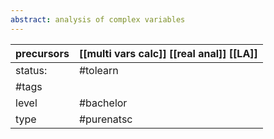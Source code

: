```yaml
---
abstract: analysis of complex variables
---
```

| precursors | [[multi vars calc]] [[real anal]] [[LA]] |
| ---------- | ---------------------------------------------------- |
| status:    | #tolearn                                             |
| #tags      |                                                      |
| level      | #bachelor                                            |
| type       | #purenatsc                          |